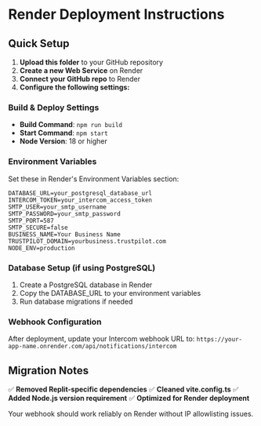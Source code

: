 # Render Deployment Instructions

## Quick Setup

1. **Upload this folder** to your GitHub repository
2. **Create a new Web Service** on Render
3. **Connect your GitHub repo** to Render
4. **Configure the following settings:**

### Build & Deploy Settings
- **Build Command**: `npm run build`
- **Start Command**: `npm start`
- **Node Version**: 18 or higher

### Environment Variables
Set these in Render's Environment Variables section:

```
DATABASE_URL=your_postgresql_database_url
INTERCOM_TOKEN=your_intercom_access_token
SMTP_USER=your_smtp_username
SMTP_PASSWORD=your_smtp_password
SMTP_PORT=587
SMTP_SECURE=false
BUSINESS_NAME=Your Business Name
TRUSTPILOT_DOMAIN=yourbusiness.trustpilot.com
NODE_ENV=production
```

### Database Setup (if using PostgreSQL)
1. Create a PostgreSQL database in Render
2. Copy the DATABASE_URL to your environment variables
3. Run database migrations if needed

### Webhook Configuration
After deployment, update your Intercom webhook URL to:
`https://your-app-name.onrender.com/api/notifications/intercom`

## Migration Notes

✅ **Removed Replit-specific dependencies**
✅ **Cleaned vite.config.ts**
✅ **Added Node.js version requirement**
✅ **Optimized for Render deployment**

Your webhook should work reliably on Render without IP allowlisting issues.